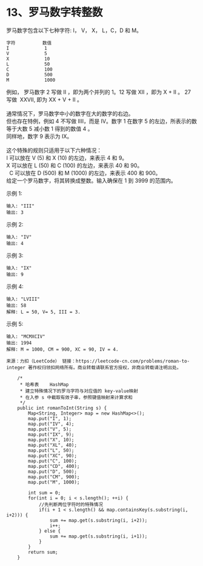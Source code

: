 13、罗马数字转整数
===
罗马数字包含以下七种字符: I， V， X， L，C，D 和 M。<br>
```
字符          数值
I             1
V             5
X             10
L             50
C             100
D             500
M             1000
```
例如， 罗马数字 2 写做 II ，即为两个并列的 1。12 写做 XII ，即为 X + II 。 27 写做  XXVII, 即为 XX + V + II 。<br>
<br>
通常情况下，罗马数字中小的数字在大的数字的右边。<br>
但也存在特例，例如 4 不写做 IIII，而是 IV。数字 1 在数字 5 的左边，所表示的数等于大数 5 减小数 1 得到的数值 4 。<br>
同样地，数字 9 表示为 IX。<br>
<br>
这个特殊的规则只适用于以下六种情况：<br>
I 可以放在 V (5) 和 X (10) 的左边，来表示 4 和 9。<br>
X 可以放在 L (50) 和 C (100) 的左边，来表示 40 和 90。<br> 
C 可以放在 D (500) 和 M (1000) 的左边，来表示 400 和 900。<br>
给定一个罗马数字，将其转换成整数。输入确保在 1 到 3999 的范围内。<br>

示例 1:<br>
```
输入: "III"
输出: 3
```
示例 2:<br>
```
输入: "IV"
输出: 4
```
示例 3:<br>
```
输入: "IX"
输出: 9
```
示例 4:<br>
```
输入: "LVIII"
输出: 58
解释: L = 50, V= 5, III = 3.
```
示例 5:<br>
```
输入: "MCMXCIV"
输出: 1994
解释: M = 1000, CM = 900, XC = 90, IV = 4.
```

``
来源：力扣（LeetCode）
链接：https://leetcode-cn.com/problems/roman-to-integer
著作权归领扣网络所有。商业转载请联系官方授权，非商业转载请注明出处。
``


```
    /*
     * 哈希表    HashMap
     * 建立特殊情况下的罗马字符与对应值的 key-value映射
     * 在入参 s 中截取有效子串，参照键值映射来计算求和
     */
    public int romanToInt(String s) {
        Map<String, Integer> map = new HashMap<>();
        map.put("I", 1);
        map.put("IV", 4);
        map.put("V", 5);
        map.put("IX", 9);
        map.put("X", 10);
        map.put("XL", 40);
        map.put("L", 50);
        map.put("XC", 90);
        map.put("C", 100);
        map.put("CD", 400);
        map.put("D", 500);
        map.put("CM", 900);
        map.put("M", 1000);
        
        int sum = 0;
        for(int i = 0; i < s.length(); ++i) {
            //先判断两位字符时的特殊情况
            if(i + 1 < s.length() && map.containsKey(s.substring(i, i+2))) {
                sum += map.get(s.substring(i, i+2));
                i++;
            } else {
                sum += map.get(s.substring(i, i+1));
            }
        }
        return sum;
    }
```

